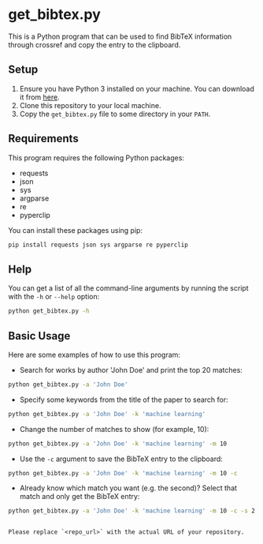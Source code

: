 # get_bibtex.py

This is a Python program that can be used to find BibTeX information through crossref and copy the entry to the clipboard.

## Setup

1. Ensure you have Python 3 installed on your machine. You can download it from [here](https://www.python.org/downloads/).
2. Clone this repository to your local machine.
3. Copy the `get_bibtex.py` file to some directory in your `PATH`.

## Requirements

This program requires the following Python packages:

- requests
- json
- sys
- argparse
- re
- pyperclip

You can install these packages using pip:

```bash
pip install requests json sys argparse re pyperclip
```

## Help

You can get a list of all the command-line arguments by running the script with the `-h` or `--help` option:

```bash
python get_bibtex.py -h
```

## Basic Usage

Here are some examples of how to use this program:

- Search for works by author 'John Doe' and print the top 20 matches:

```bash
python get_bibtex.py -a 'John Doe'
```

- Specify some keywords from the title of the paper to search for:

```bash
python get_bibtex.py -a 'John Doe' -k 'machine learning'
```

- Change the number of matches to show (for example, 10):

```bash
python get_bibtex.py -a 'John Doe' -k 'machine learning' -m 10
```

- Use the `-c` argument to save the BibTeX entry to the clipboard:

```bash
python get_bibtex.py -a 'John Doe' -k 'machine learning' -m 10 -c
```

- Already know which match you want (e.g. the second)? Select that match and only get the BibTeX entry:

```bash
python get_bibtex.py -a 'John Doe' -k 'machine learning' -m 10 -c -s 2
```
```

Please replace `<repo_url>` with the actual URL of your repository.
